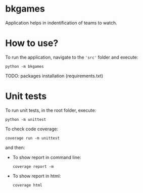 # bkgames

Application helps in indentification of teams to watch.

# How to use?

To run the application, navigate to the ```'src'``` folder and execute:

```
python -m bkgames
```

TODO: packages installation (requirements.txt)

# Unit tests

To run unit tests, in the root folder, execute:

```
python -m unittest
```

To check code coverage:

```
coverage run -m unittest
```

and then:

- To show report in command line:
  ```
  coverage report -m
  ```
- To show report in html:
  ```
  coverage html
  ```
